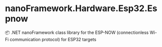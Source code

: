 # nanoFramework.Hardware.Esp32.Espnow
📦 .NET nanoFramework class library for the ESP-NOW (connectionless Wi-Fi communication protocol) for ESP32 targets
